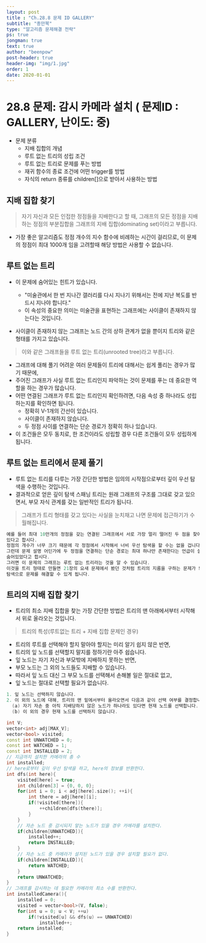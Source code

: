 ```yaml
---
layout: post
title : "Ch.28.8 문제 ID GALLERY"
subtitle: "종만북"
type: "알고리즘 문제해결 전략"
ps: true
jongman: true
text: true
author: "beenpow"
post-header: true
header-img: "img/1.jpg"
order: 1
date: 2020-01-01
---
```


# 28.8 문제: 감시 카메라 설치 ( 문제ID : GALLERY, 난이도: 중)
[algo]: <https://algospot.com/judge/problem/read/GALLERY>

- 문제 분류
  - 지배 집합의 개념
  - 루트 없는 트리의 성립 조건
  - 루트 없는 트리로 문제를 푸는 방법
  - 재귀 함수의 종료 조건에 어떤 trigger를 방법
  - 자식의 return 종류를 children[]으로 받아서 사용하는 방법

## 지배 집합 찾기

> 자기 자신과 모든 인접한 정점들을 지배한다고 할 때, 그래프의 모든 정점을 지배하는 정점의 부분집합을
> 그래프의 지배 집합(dominating set)이라고 부릅니다.
- 가장 좋은 알고리즘도 정점 개수의 지수 함수에 비례하는 시간이 걸리므로, 이 문제의 정점이 최대
  1000개 임을 고려할때 해당 방법은 사용할 수 없습니다.


## 루트 없는 트리

- 이 문제에 숨어있는 힌트가 있습니다.
  - "미술관에서 한 번 지나간 갤러리를 다시 지나기 위해서는 전에 지난 복도를 반드시 지나야 합니다."
  - 이 속성의 중요한 의미는 미술관을 표현하는 그래프에는 사이클이 존재하지 않는다는 것입니다.

- 사이클이 존재하지 않는 그래프는 노드 간의 상하 관계가 없을 뿐이지 트리와 같은 형태를 가지고
  있습니다.

> 이와 같은 그래프들을 루트 없는 트리(unrooted tree)라고 부릅니다.
- 그래프에 대해 풀기 어려운 여러 문제들이 트리에 대해서는 쉽게 풀리는 경우가 많기 때문에,
- 주어진 그래프가 사실 루트 없는 트리인지 파악하는 것이 문제를 푸는 데 중요한 역할을 하는 경우가
  많습니다.
- 어떤 연결된 그래프가 루트 없는 트리인지 확인하려면, 다음 속성 중 하나라도 성립하는지를 확인하면
  됩니다.
  - 정확히 V-1개의 간선이 있습니다.
  - 사이클이 존재하지 않습니다.
  - 두 정점 사이를 연결하는 단순 경로가 정확히 하나 있습니다.
- 이 조건들은 모두 동치로, 한 조건이라도 성립할 경우 다른 조건들이 모두 성립하게 됩니다.

## 루트 없는 트리에서 문제 풀기

- 루트 없는 트리를 다루는 가장 간단한 방법은 임의의 시작점으로부터 깊이 우선 탐색을 수행하는
  것입니다.
- 결과적으로 얻은 깊이 탐색 스패닝 트리는 원래 그래프의 구조를 그대로 갖고 있으면서, 부모 자식
  관계를 갖는 일반적인 트리가 됩니다.

> 그래프가 트리 형태를 갖고 있다는 사실을 눈치채고 나면 문제에 접근하기가 수월해집니다.
```cpp
예를 들어 최대 10만개의 정점을 갖는 연결된 그래프에서 서로 가장 멀리 떨어진 두 점을 찾아내는 문제가
있다고 합시다.
정점의 개수가 너무 크기 때문에 각 정점에서 시작해서 너비 우선 탐색을 할 수는 없을 겁니다.
그런데 문제 설명 어딘가에 두 정점을 연결하는 단순 경로는 최대 하나만 존재한다는 언급이 살짝
숨어있었다고 합시다.
그러면 이 문제의 그래프는 루트 없는 트리라는 것을 알 수 있습니다.
이것을 트리 형태로 만들면 21장의 요새 문제에서 봤던 것처럼 트리의 지름을 구하는 문제가 되고, 한 번의
탐색으로 문제를 해결할 수 있게 됩니다.
```
[21장 요새문제]:<https://beenpow.github.io/jongman/2019/12/26/Jongman-ch21-5/>

## 트리의 지배 집합 찾기

- 트리의 최소 지배 집합을 찾는 가장 간단한 방법은 트리의 맨 아래에서부터 시작해서 위로 올라오는
  것입니다.
> 트리의 특성(루트없는 트리 + 지배 집합 문제인 경우)
- 트리의 루트를 선택해야 할지 말아야 할지는 미리 알기 쉽지 않은 반면,
- 트리의 잎 노드를 선택할지 말지를 정하기란 아주 쉽습니다.
- 잎 노드는 자기 자신과 부모밖에 지배하지 못하는 반면,
- 부모 노드는 그 외의 노드들도 지배할 수 있습니다.
- 따라서 잎 노드 대신 그 부모 노드를 선택해서 손해볼 일은 절대로 없고,
- 잎 노드는 절대로 선택할 필요가 없습니다.

```cpp
1. 잎 노드는 선택하지 않습니다.
2. 이 외의 노드에 대해, 트리의 맨 밑에서부터 올라오면서 다음과 같이 선택 여부를 결정합니다.
  (a) 자기 자손 중 아직 지배당하지 않은 노드가 하나라도 있다면 현재 노드를 선택합니다.
  (b) 이 외의 경우 현재 노드를 선택하지 않습니다.
```

```cpp
int V;
vector<int> adj[MAX_V];
vector<bool> visited;
const int UNWATCHED = 0;
const int WATCHED = 1;
const int INSTALLED = 2;
// 지금까지 설치한 카메라의 총 수
int installed;
// here로부터 깊이 우선 탐색을 하고, here의 정보를 반환한다.
int dfs(int here){
    visited[here] = true;
    int children[3] = {0, 0, 0};
    for(int i = 0; i < adj[here].size(); ++i){
        int there = adj[here][i];
        if(!visited[there]){
            ++children[dfs(there)];
        }
    }
    // 자손 노드 중 감시되지 앟는 노드가 있을 경우 카메라를 설치한다.
    if(children[UNWATCHED]){
        installed++;
        return INSTALLED;
    }
    // 자손 노드 중 카메라가 설치된 노드가 있을 경우 설치할 필요가 없다.
    if(children[INSTALLED]){
        return WATCHED;
    }
    return UNWATCHED;
}
// 그래프를 감시하는 데 필요한 카메라의 최소 수를 반환한다.
int installedCamera(){
    installed = 0;
    visited = vector<bool>(V, false);
    for(int u = 0; u < V; ++u)
        if(!visited[u] && dfs(u) == UNWATCHED)
            installed++;
    return installed;
}
```

